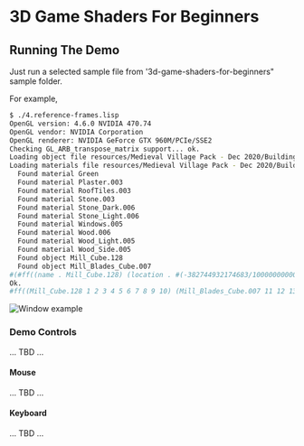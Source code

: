 # 3D Game Shaders For Beginners

## Running The Demo

Just run a selected sample file from '3d-game-shaders-for-beginners" sample folder.

For example,
```bash
$ ./4.reference-frames.lisp
OpenGL version: 4.6.0 NVIDIA 470.74
OpenGL vendor: NVIDIA Corporation
OpenGL renderer: NVIDIA GeForce GTX 960M/PCIe/SSE2
Checking GL_ARB_transpose_matrix support... ok.
Loading object file resources/Medieval Village Pack - Dec 2020/Buildings/OBJ/Mill.obj...
Loading materials file resources/Medieval Village Pack - Dec 2020/Buildings/OBJ/Mill.mtl...
  Found material Green
  Found material Plaster.003
  Found material RoofTiles.003
  Found material Stone.003
  Found material Stone_Dark.006
  Found material Stone_Light.006
  Found material Windows.005
  Found material Wood.006
  Found material Wood_Light.005
  Found material Wood_Side.005
  Found object Mill_Cube.128
  Found object Mill_Blades_Cube.007
#(#ff((name . Mill_Cube.128) (location . #(-382744932174683/100000000000000 55180311203003/25000000000000 -48828125/64)) (model . Mill_Cube.128) (rotation . #(0 0 0))) #ff((name . Mill_Blades_Cube.007) (location . #(-382744932174683/100000000000000 55180311203003/25000000000000 -48828125/64)) (model . Mill_Blades_Cube.007) (rotation . #(0 0 0))) #ff((name . Mill_Cube.001) (location . #(0 0 0)) (model . Mill_Cube.128) (rotation . #(0 0 -273714998629423/5000000000000))) #ff((name . Mill_Blades_Cube.001) (location . #(0 0 0)) (model . Mill_Blades_Cube.007) (rotation . #(0 0 -273714998629423/5000000000000))))
Ok.
#ff((Mill_Cube.128 1 2 3 4 5 6 7 8 9 10) (Mill_Blades_Cube.007 11 12 13 14))

```
![Window example](https://i.imgur.com/gT2o8vm.gif)

### Demo Controls
... TBD ...
#### Mouse
... TBD ...
#### Keyboard
... TBD ...
